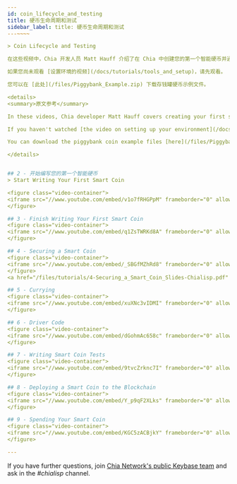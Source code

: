 ```yaml
---
id: coin_lifecycle_and_testing
title: 硬币生命周期和测试
sidebar_label: title: 硬币生命周期和测试
---~~‌~~

> Coin Lifecycle and Testing

在这些视频中，Chia 开发人员 Matt Hauff 介绍了在 Chia 中创建您的第一个智能硬币并通过存钱罐智能硬币示例运行测试。

如果您尚未观看 [设置环境的视频](/docs/tutorials/tools_and_setup)，请先观看。

您可以在 [此处](/files/Piggybank_Example.zip) 下载存钱罐硬币示例文件。

<details>
<summary>原文参考</summary>

In these videos, Chia developer Matt Hauff covers creating your first smart coin in Chia and running tests through the example of a piggybank smart coin. 

If you haven't watched [the video on setting up your environment](/docs/tutorials/tools_and_setup), do that first.

You can download the piggybank coin example files [here](/files/Piggybank_Example.zip).

</details>


## 2 - 开始编写您的第一个智能硬币
> Start Writing Your First Smart Coin

<figure class="video-container">
<iframe src="//www.youtube.com/embed/v1o7fRHGPpM" frameborder="0" allowfullscreen width="100%"></iframe>
</figure>

## 3 - Finish Writing Your First Smart Coin
<figure class="video-container">
<iframe src="//www.youtube.com/embed/q1ZsTWRKd8A" frameborder="0" allowfullscreen width="100%"></iframe>
</figure>

## 4 - Securing a Smart Coin
<figure class="video-container">
<iframe src="//www.youtube.com/embed/_SBGfMZhRd8" frameborder="0" allowfullscreen width="100%"></iframe>
</figure>
<a href="/files/tutorials/4-Securing_a_Smart_Coin_Slides-Chialisp.pdf" download>Video 4 Slides Download</a>

## 5 - Currying
<figure class="video-container">
<iframe src="//www.youtube.com/embed/xuXNc3vIDMI" frameborder="0" allowfullscreen width="100%"></iframe>
</figure>

## 6 - Driver Code
<figure class="video-container">
<iframe src="//www.youtube.com/embed/dGohmAc658c" frameborder="0" allowfullscreen width="100%"></iframe>
</figure>

## 7 - Writing Smart Coin Tests
<figure class="video-container">
<iframe src="//www.youtube.com/embed/9tvcZrknc7I" frameborder="0" allowfullscreen width="100%"></iframe>
</figure>

## 8 - Deploying a Smart Coin to the Blockchain
<figure class="video-container">
<iframe src="//www.youtube.com/embed/Y_p9qF2XLks" frameborder="0" allowfullscreen width="100%"></iframe>
</figure>

## 9 - Spending Your Smart Coin
<figure class="video-container">
<iframe src="//www.youtube.com/embed/KGC5zACBjkY" frameborder="0" allowfullscreen width="100%"></iframe>
</figure>

---
```


If you have further questions, join [Chia Network's public Keybase team](https://keybase.io/team/chia_network.public) and ask in the *#chialisp* channel.
